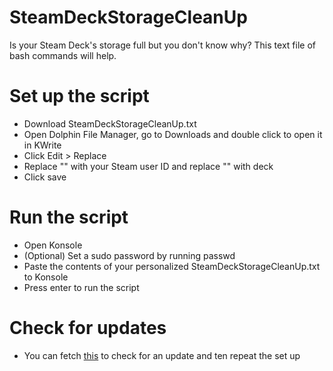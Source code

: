 # SteamDeckStorageCleanUp
Is your Steam Deck's storage full but you don't know why? This text file of bash commands will help.

# Set up the script
- Download SteamDeckStorageCleanUp.txt
- Open Dolphin File Manager, go to Downloads and double click to open it in KWrite
- Click Edit > Replace
- Replace "<UID>" with your Steam user ID and replace "<UN>" with deck
- Click save

# Run the script
- Open Konsole
- (Optional) Set a sudo password by running passwd
- Paste the contents of your personalized SteamDeckStorageCleanUp.txt to Konsole
- Press enter to run the script

# Check for updates
- You can fetch [this](https://raw.githubusercontent.com/UAWJDASWUI/SteamDeckStorageCleanUp/refs/heads/main/.version) to check for an update and ten repeat the set up
